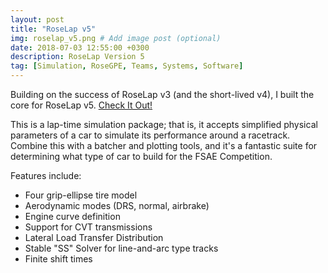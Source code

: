 ```yaml
---
layout: post
title: "RoseLap v5"
img: roselap_v5.png # Add image post (optional)
date: 2018-07-03 12:55:00 +0300
description: RoseLap Version 5
tag: [Simulation, RoseGPE, Teams, Systems, Software]
---
```


Building on the success of RoseLap v3 (and the short-lived v4), I built the core for RoseLap v5. [Check It Out!](https://github.com/RoseGPE/RoseLapWeb)

This is a lap-time simulation package; that is, it accepts simplified physical parameters of a car to simulate its performance around a racetrack. Combine this with a batcher and plotting tools, and it's a fantastic suite for determining what type of car to build for the FSAE Competition.

Features include:
 - Four grip-ellipse tire model
 - Aerodynamic modes (DRS, normal, airbrake)
 - Engine curve definition
 - Support for CVT transmissions
 - Lateral Load Transfer Distribution
 - Stable "SS" Solver for line-and-arc type tracks
 - Finite shift times
